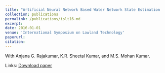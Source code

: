 ```yaml
---
title: "Artificial Neural Network Based Water Network State Estimation Tool for Bangalore Inflow System"
collection: publications
permalink: /publications/islt16.md
excerpt: 
date: 2016-01-01
venue: 'International Symposium on Lowland Technology'
paperurl: 
citation: 
---
```


With Anjana G. Rajakumar, K.R. Sheetal Kumar, and M.S. Mohan Kumar.

Links:
<a href='https://justinpayan.github.io/files/ISLT_2016_Paper.pdf'>Download paper</a>